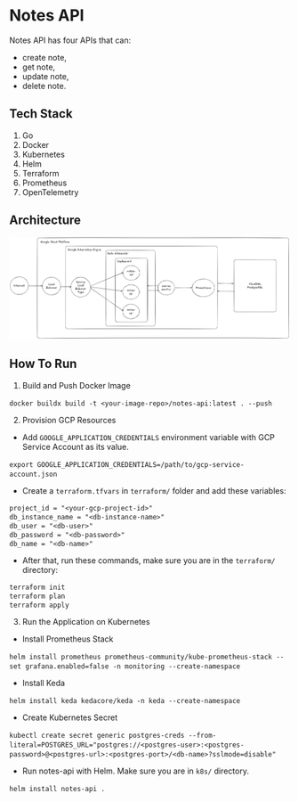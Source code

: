 # Notes API

Notes API has four APIs that can:

- create note,
- get note,
- update note,
- delete note.

## Tech Stack
1. Go
2. Docker
3. Kubernetes
4. Helm
5. Terraform
6. Prometheus
7. OpenTelemetry

## Architecture
![alt text](https://github.com/yusuffranklin/notes-api/blob/main/images/architecture.png)

## How To Run
1. Build and Push Docker Image

`docker buildx build -t <your-image-repo>/notes-api:latest . --push`

2. Provision GCP Resources
- Add `GOOGLE_APPLICATION_CREDENTIALS` environment variable with GCP Service Account as its value.

`export GOOGLE_APPLICATION_CREDENTIALS=/path/to/gcp-service-account.json`

- Create a `terraform.tfvars` in `terraform/` folder and add these variables:
```
project_id = "<your-gcp-project-id>"
db_instance_name = "<db-instance-name>"
db_user = "<db-user>"
db_password = "<db-password>"
db_name = "<db-name>"
```
- After that, run these commands, make sure you are in the `terraform/` directory:
```
terraform init
terraform plan
terraform apply
```

3. Run the Application on Kubernetes
- Install Prometheus Stack

`helm install prometheus prometheus-community/kube-prometheus-stack --set grafana.enabled=false -n monitoring --create-namespace`

- Install Keda

`helm install keda kedacore/keda -n keda --create-namespace`

- Create Kubernetes Secret

`kubectl create secret generic postgres-creds --from-literal=POSTGRES_URL="postgres://<postgres-user>:<postgres-password>@<postgres-url>:<postgres-port>/<db-name>?sslmode=disable"`

- Run notes-api with Helm. Make sure you are in `k8s/` directory.

`helm install notes-api .`
